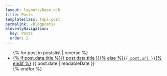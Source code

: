 ```yaml
---
layout: layouts/base.njk
title: Posts
templateClass: tmpl-post
permalink: /blogposts/
eleventyNavigation:
  key: Posts
  order: 2
---
```


<ul>
{% for post in postslist | reverse %}
  <li>
    <a href="{{ post.url | url }}">{% if post.data.title %}{{ post.data.title }}{% else %}<code>{{ post.url }}</code>{% endif %}</a>
    <time  datetime="{{ post.date | htmlDateString }}">{{ post.date | readableDate }}</time>
  </li>
{% endfor %}
</ul>